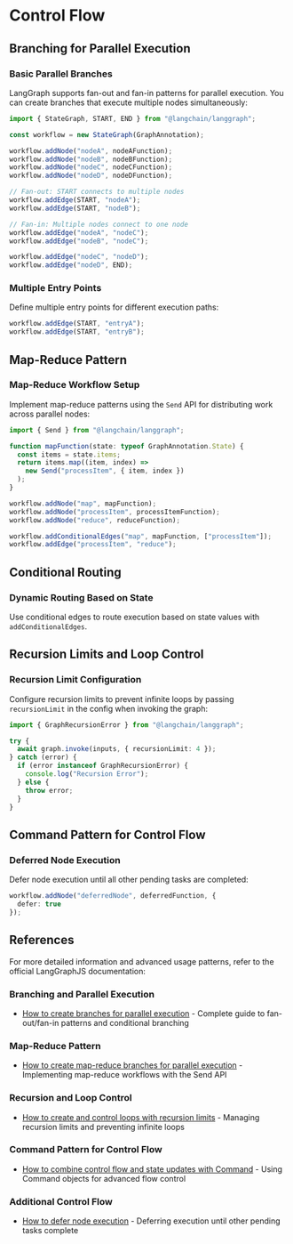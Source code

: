 # Control Flow

## Branching for Parallel Execution

### Basic Parallel Branches

LangGraph supports fan-out and fan-in patterns for parallel execution. You can create branches that execute multiple nodes simultaneously:

```typescript
import { StateGraph, START, END } from "@langchain/langgraph";

const workflow = new StateGraph(GraphAnnotation);

workflow.addNode("nodeA", nodeAFunction);
workflow.addNode("nodeB", nodeBFunction);
workflow.addNode("nodeC", nodeCFunction);
workflow.addNode("nodeD", nodeDFunction);

// Fan-out: START connects to multiple nodes
workflow.addEdge(START, "nodeA");
workflow.addEdge(START, "nodeB");

// Fan-in: Multiple nodes connect to one node
workflow.addEdge("nodeA", "nodeC");
workflow.addEdge("nodeB", "nodeC");

workflow.addEdge("nodeC", "nodeD");
workflow.addEdge("nodeD", END);
```

### Multiple Entry Points

Define multiple entry points for different execution paths:

```typescript
workflow.addEdge(START, "entryA");
workflow.addEdge(START, "entryB");
```


## Map-Reduce Pattern

### Map-Reduce Workflow Setup

Implement map-reduce patterns using the `Send` API for distributing work across parallel nodes:

```typescript
import { Send } from "@langchain/langgraph";

function mapFunction(state: typeof GraphAnnotation.State) {
  const items = state.items;
  return items.map((item, index) => 
    new Send("processItem", { item, index })
  );
}

workflow.addNode("map", mapFunction);
workflow.addNode("processItem", processItemFunction);
workflow.addNode("reduce", reduceFunction);

workflow.addConditionalEdges("map", mapFunction, ["processItem"]);
workflow.addEdge("processItem", "reduce");
```


## Conditional Routing

### Dynamic Routing Based on State

Use conditional edges to route execution based on state values with `addConditionalEdges`.


## Recursion Limits and Loop Control

### Recursion Limit Configuration

Configure recursion limits to prevent infinite loops by passing `recursionLimit` in the config when invoking the graph:

```typescript
import { GraphRecursionError } from "@langchain/langgraph";

try {
  await graph.invoke(inputs, { recursionLimit: 4 });
} catch (error) {
  if (error instanceof GraphRecursionError) {
    console.log("Recursion Error");
  } else {
    throw error;
  }
}
```


## Command Pattern for Control Flow


### Deferred Node Execution

Defer node execution until all other pending tasks are completed:

```typescript
workflow.addNode("deferredNode", deferredFunction, {
  defer: true
});
```

## References

For more detailed information and advanced usage patterns, refer to the official LangGraphJS documentation:

### Branching and Parallel Execution
- [How to create branches for parallel execution](https://langchain-ai.github.io/langgraphjs/how-tos/branching/) - Complete guide to fan-out/fan-in patterns and conditional branching

### Map-Reduce Pattern
- [How to create map-reduce branches for parallel execution](https://langchain-ai.github.io/langgraphjs/how-tos/map-reduce/) - Implementing map-reduce workflows with the Send API

### Recursion and Loop Control
- [How to create and control loops with recursion limits](https://langchain-ai.github.io/langgraphjs/how-tos/recursion-limit/) - Managing recursion limits and preventing infinite loops

### Command Pattern for Control Flow
- [How to combine control flow and state updates with Command](https://langchain-ai.github.io/langgraphjs/how-tos/command/) - Using Command objects for advanced flow control

### Additional Control Flow
- [How to defer node execution](https://langchain-ai.github.io/langgraphjs/how-tos/defer-node-execution/) - Deferring execution until other pending tasks complete
